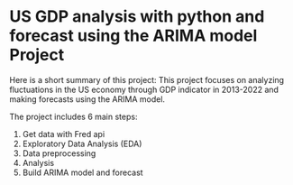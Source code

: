 # US GDP analysis with python and forecast using the ARIMA model Project
Here is a short summary of this project: This project focuses on analyzing fluctuations in the US economy through GDP indicator in 2013-2022 and making forecasts using the ARIMA model.

The project includes 6 main steps:
  1. Get data with Fred api
  2. Exploratory Data Analysis (EDA)
  3. Data preprocessing
  4. Analysis
  5. Build ARIMA model and forecast
